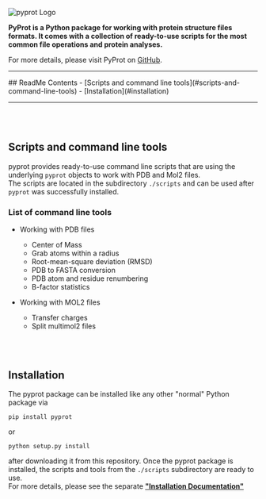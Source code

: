![pyprot Logo](https://raw.githubusercontent.com/rasbt/pyprot/master/images/logos/molecule_logo.png)

**PyProt is a Python package for working with protein structure files formats. It comes with a collection of ready-to-use scripts for the most common file operations and protein analyses.**


For more details, please visit PyProt on [GitHub](https://github.com/rasbt/pyprot).

<hr>
## ReadMe Contents
- [Scripts and command line tools](#scripts-and-command-line-tools)
- [Installation](#installation)

<hr>



<br>
<br>




## Scripts and command line tools

pyprot provides ready-to-use command line scripts that are using the underlying `pyprot` objects to work with PDB and Mol2 files.  
The scripts are located in the subdirectory `./scripts` and can be used after `pyprot` was successfully installed.   

### List of command line tools

- Working with PDB files
    - Center of Mass
    - Grab atoms within a radius
    - Root-mean-square deviation (RMSD)
    - PDB to FASTA conversion
    - PDB atom and residue renumbering
    - B-factor statistics
  
- Working with MOL2 files
    - Transfer charges
    - Split multimol2 files



<br>
<br>

## Installation

The pyprot package can be installed like any other "normal" Python package via 
	
	pip install pyprot
	
or 

	python setup.py install
	
after downloading it from this repository. Once the pyprot package is installed, the scripts and tools from the `./scripts` subdirectory are ready to use.   
For more details, please see the separate **["Installation Documentation"]([./docs/pyprot_installation.md](https://github.com/rasbt/pyprot/blob/master/docs/pyprot_installation.md))**